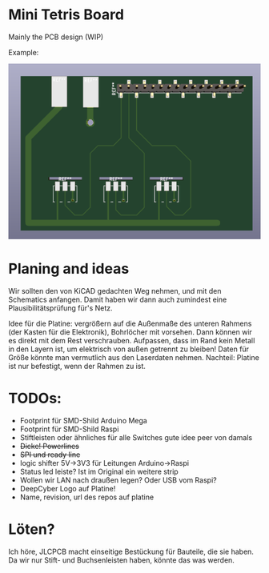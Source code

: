 # Mini Tetris Board

Mainly the PCB design (WIP)

Example:

![pcb image](./assets/example.png)


# Planing and ideas
Wir sollten den von KiCAD gedachten Weg nehmen, und mit den Schematics anfangen. Damit haben wir dann auch zumindest eine
Plausibilitätsprüfung für's Netz.

Idee für die Platine: vergrößern auf die Außenmaße des unteren Rahmens (der Kasten für die Elektronik), Bohrlöcher mit vorsehen.
Dann können wir es direkt mit dem Rest verschrauben. Aufpassen, dass im Rand kein Metall in den Layern ist, um elektrisch von außen
getrennt zu bleiben! Daten für Größe könnte man vermutlich aus den Laserdaten nehmen. Nachteil: Platine ist nur befestigt, wenn
der Rahmen zu ist.

# TODOs:
* Footprint für SMD-Shild Arduino Mega
* Footprint für SMD-Shild Raspi
* Stiftleisten oder ähnliches für alle Switches
    gute idee peer von damals
* ~~Dicke! Powerlines~~
* ~~SPI und ready line~~
* logic shifter 5V->3V3 für Leitungen Arduino->Raspi
* Status led leiste? Ist im Original ein weitere strip
* Wollen wir LAN nach draußen legen? Oder USB vom Raspi?
* DeepCyber Logo auf Platine!
* Name, revision, url des repos auf platine

# Löten?
Ich höre, JLCPCB macht einseitige Bestückung für Bauteile, die sie haben. Da wir nur Stift- und Buchsenleisten haben, könnte das was werden.


